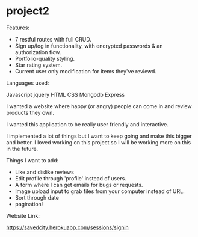 # project2

Features:

- 7 restful routes with full CRUD.
- Sign up/log in functionality, with encrypted passwords & an authorization flow.
- Portfolio-quality styling.
- Star rating system.
- Current user only modification for items they've reviewd.

Languages used:

Javascript
jquery
HTML
CSS
Mongodb
Express

I wanted a website where happy (or angry) people can come in and review products they own.

I wanted this application to be really user friendly and interactive.

I implemented a lot of things but I want to keep going and make this bigger and better. I loved working on this project so I will be working more on this in the future.

Things I want to add:

- Like and dislike reviews
- Edit profile through 'profile' instead of users.
- A form where I can get emails for bugs or requests.
- Image upload input to grab files from your computer instead of URL.
- Sort through date
- pagination!

Website Link:

https://savedcity.herokuapp.com/sessions/signin
